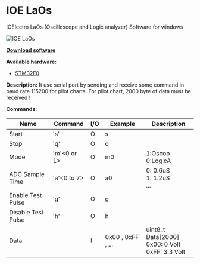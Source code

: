 # IOE LaOs
IOElectro LaOs (Oscilloscope and Logic analyzer) Software for windows 

![IOE LaOs](https://user-images.githubusercontent.com/64005694/128121791-bf230be6-1b4f-4b07-9fdd-b04a75292165.jpg)

[**Download software**](https://github.com/ioelectro/ioe-laos/releases)

**Available hardware:**
- [STM32F0](https://github.com/ioelectro/stm32f0-laos)

**Description:**
It use serial port by sending and receive some command in baud rate 115200 for pilot charts.
For pilot chart, 2000 byte of data must be received !

**Commands:**

| Name               | Command     | I/O  | Example           | Description                                              |
| ------------------ | ----------- | ---- | ----------------- | -------------------------------------------------------- |
| Start              | 's'         | O    | s                 |                                                          |
| Stop               | 'q'         | O    | q                 |                                                          |
| Mode               | 'm'<0 or 1> | O    | m0                | 1:Oscop<br />0:LogicA                                    |
| ADC Sample Time    | 'a'<0 to 7> | O    | a0                | 0: 0.6uS<br />1:  1.2uS<br />...                         |
| Enable Test Pulse  | 'g'         | O    | g                 |                                                          |
| Disable Test Pulse | 'h'         | O    | h                 |                                                          |
| Data               |             | I    | 0x00 , 0xFF , ... | uint8_t Data[2000]<br />0x00: 0 Volt<br />0xFF: 3.3 Volt |